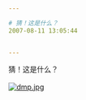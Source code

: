 ```yaml
---

# 猜！这是什么？
2007-08-11 13:05:44


---
```



猜！这是什么？<br />
<br />
<a target=_blank href="http://fm151.img.xiaonei.com/blog/20070811/13/05/A873990416172MUS.jpg" target="_blank"><img src="http://fm151.img.xiaonei.com/blog/20070811/13/05/A873990416172MUS.jpg" alt="dmp.jpg"></a>